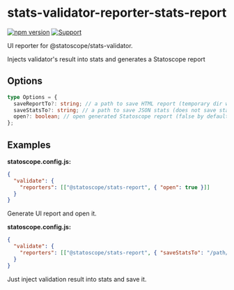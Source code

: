 # stats-validator-reporter-stats-report

[![npm version](https://badge.fury.io/js/%40statoscope%2Fstats-validator-reporter-stats-report.svg)](https://badge.fury.io/js/%40statoscope%2Fstats-validator-reporter-stats-report)
[![Support](https://img.shields.io/badge/-Support-blue)](https://opencollective.com/statoscope)

UI reporter for @statoscope/stats-validator.

Injects validator's result into stats and generates a Statoscope report 

## Options

```ts
type Options = {
  saveReportTo?: string; // a path to save HTML report (temporary dir with random file name by default)
  saveStatsTo?: string; // a path to save JSON stats (does not save stats by default)
  open?: boolean; // open generated Statoscope report (false by default)
};
```

## Examples

**statoscope.config.js:**

```json
{
  "validate": {
    "reporters": [["@statoscope/stats-report", { "open": true }]]
  }
}
```

Generate UI report and open it.

**statoscope.config.js:**

```json
{
  "validate": {
    "reporters": [["@statoscope/stats-report", { "saveStatsTo": "/path/to/new/stats.json" }]]
  }
}
```

Just inject validation result into stats and save it.
